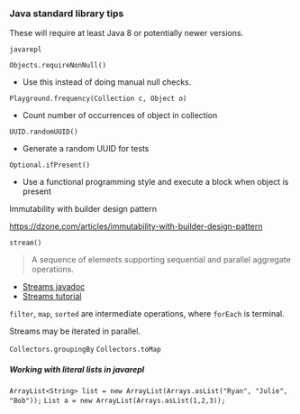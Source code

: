 
### Java standard library tips

These will require at least Java 8 or potentially newer versions.

`javarepl`

`Objects.requireNonNull()`

* Use this instead of doing manual null checks.

`Playground.frequency(Collection c, Object o)`

* Count number of occurrences of object in collection

`UUID.randomUUID()`

* Generate a random UUID for tests

`Optional.ifPresent()`

* Use a functional programming style and execute a block when object is present

Immutability with builder design pattern

https://dzone.com/articles/immutability-with-builder-design-pattern

`stream()`

> A sequence of elements supporting sequential and parallel aggregate operations.

* [Streams javadoc](https://docs.oracle.com/javase/8/docs/api/java/util/stream/Stream.html)
* [Streams tutorial](https://winterbe.com/posts/2014/07/31/java8-stream-tutorial-examples/)

`filter`, `map`, `sorted` are intermediate operations, where `forEach` is terminal.

Streams may be iterated in parallel.

`Collectors.groupingBy`
`Collectors.toMap`

##### Working with literal lists in javarepl

`ArrayList<String> list = new ArrayList(Arrays.asList("Ryan", "Julie", "Bob"));`
`List a = new ArrayList(Arrays.asList(1,2,3));`

